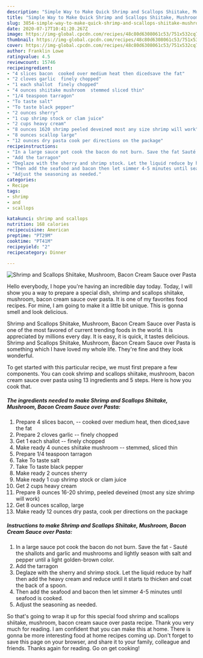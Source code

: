 ```yaml
---
description: "Simple Way to Make Quick Shrimp and Scallops Shiitake, Mushroom, Bacon Cream Sauce over Pasta"
title: "Simple Way to Make Quick Shrimp and Scallops Shiitake, Mushroom, Bacon Cream Sauce over Pasta"
slug: 3854-simple-way-to-make-quick-shrimp-and-scallops-shiitake-mushroom-bacon-cream-sauce-over-pasta
date: 2020-07-17T10:41:20.267Z
image: https://img-global.cpcdn.com/recipes/48c80d6308061c53/751x532cq70/shrimp-and-scallops-shiitake-mushroom-bacon-cream-sauce-over-pasta-recipe-main-photo.jpg
thumbnail: https://img-global.cpcdn.com/recipes/48c80d6308061c53/751x532cq70/shrimp-and-scallops-shiitake-mushroom-bacon-cream-sauce-over-pasta-recipe-main-photo.jpg
cover: https://img-global.cpcdn.com/recipes/48c80d6308061c53/751x532cq70/shrimp-and-scallops-shiitake-mushroom-bacon-cream-sauce-over-pasta-recipe-main-photo.jpg
author: Franklin Lowe
ratingvalue: 4.5
reviewcount: 15746
recipeingredient:
- "4 slices bacon  cooked over medium heat then dicedsave the fat"
- "2 cloves garlic  finely chopped"
- "1 each shallot  finely chopped"
- "4 ounces shiitake mushroom  stemmed sliced thin"
- "1/4 teaspoon tarragon"
- "To taste salt"
- "To taste black pepper"
- "2 ounces sherry"
- "1 cup shrimp stock or clam juice"
- "2 cups heavy cream"
- "8 ounces 1620 shrimp peeled deveined most any size shrimp will work"
- "8 ounces scallop large"
- "12 ounces dry pasta cook per directions on the package"
recipeinstructions:
- "In a large sauce pot cook the bacon do not burn. Save the fat Sauté the shallots and garlic and mushrooms and lightly season with salt and pepper until a light golden-brown color."
- "Add the tarragon"
- "Deglaze with the sherry and shrimp stock. Let the liquid reduce by half then add the heavy cream and reduce until it starts to thicken and coat the back of a spoon."
- "Then add the seafood and bacon then let simmer 4-5 minutes until seafood is cooked."
- "Adjust the seasoning as needed."
categories:
- Recipe
tags:
- shrimp
- and
- scallops

katakunci: shrimp and scallops 
nutrition: 168 calories
recipecuisine: American
preptime: "PT29M"
cooktime: "PT41M"
recipeyield: "2"
recipecategory: Dinner

---
```



![Shrimp and Scallops Shiitake, Mushroom, Bacon Cream Sauce over Pasta](https://img-global.cpcdn.com/recipes/48c80d6308061c53/751x532cq70/shrimp-and-scallops-shiitake-mushroom-bacon-cream-sauce-over-pasta-recipe-main-photo.jpg)

Hello everybody, I hope you're having an incredible day today. Today, I will show you a way to prepare a special dish, shrimp and scallops shiitake, mushroom, bacon cream sauce over pasta. It is one of my favorites food recipes. For mine, I am going to make it a little bit unique. This is gonna smell and look delicious.



Shrimp and Scallops Shiitake, Mushroom, Bacon Cream Sauce over Pasta is one of the most favored of current trending foods in the world. It is appreciated by millions every day. It is easy, it is quick, it tastes delicious. Shrimp and Scallops Shiitake, Mushroom, Bacon Cream Sauce over Pasta is something which I have loved my whole life. They're fine and they look wonderful.


To get started with this particular recipe, we must first prepare a few components. You can cook shrimp and scallops shiitake, mushroom, bacon cream sauce over pasta using 13 ingredients and 5 steps. Here is how you cook that.

<!--inarticleads1-->

##### The ingredients needed to make Shrimp and Scallops Shiitake, Mushroom, Bacon Cream Sauce over Pasta:

1. Prepare 4 slices bacon, -- cooked over medium heat, then diced,save the fat
1. Prepare 2 cloves garlic -- finely chopped
1. Get 1 each shallot -- finely chopped
1. Make ready 4 ounces shiitake mushroom -- stemmed, sliced thin
1. Prepare 1/4 teaspoon tarragon
1. Take To taste salt
1. Take To taste black pepper
1. Make ready 2 ounces sherry
1. Make ready 1 cup shrimp stock or clam juice
1. Get 2 cups heavy cream
1. Prepare 8 ounces 16-20 shrimp, peeled deveined (most any size shrimp will work)
1. Get 8 ounces scallop, large
1. Make ready 12 ounces dry pasta, cook per directions on the package




<!--inarticleads2-->

##### Instructions to make Shrimp and Scallops Shiitake, Mushroom, Bacon Cream Sauce over Pasta:

1. In a large sauce pot cook the bacon do not burn. Save the fat - Sauté the shallots and garlic and mushrooms and lightly season with salt and pepper until a light golden-brown color.
1. Add the tarragon
1. Deglaze with the sherry and shrimp stock. Let the liquid reduce by half then add the heavy cream and reduce until it starts to thicken and coat the back of a spoon.
1. Then add the seafood and bacon then let simmer 4-5 minutes until seafood is cooked.
1. Adjust the seasoning as needed.




So that's going to wrap it up for this special food shrimp and scallops shiitake, mushroom, bacon cream sauce over pasta recipe. Thank you very much for reading. I am confident that you can make this at home. There is gonna be more interesting food at home recipes coming up. Don't forget to save this page on your browser, and share it to your family, colleague and friends. Thanks again for reading. Go on get cooking!
